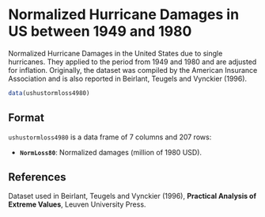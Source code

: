 # Normalized Hurricane Damages in US between 1949 and 1980

Normalized Hurricane Damages in the United States due to single hurricanes. They applied to the period from 1949 and 1980 and are adjusted for inflation. Originally, the dataset was compiled by the American Insurance Association and is also reported in Beirlant, Teugels and Vynckier (1996).

```r
data(ushustormloss4980)
```

## Format

`ushustormloss4980` is a data frame of 7 columns and 207 rows:

- **`NormLoss80`**: Normalized damages (million of 1980 USD).

## References

Dataset used in Beirlant, Teugels and Vynckier (1996), **Practical Analysis of Extreme Values**, Leuven University Press.

 
